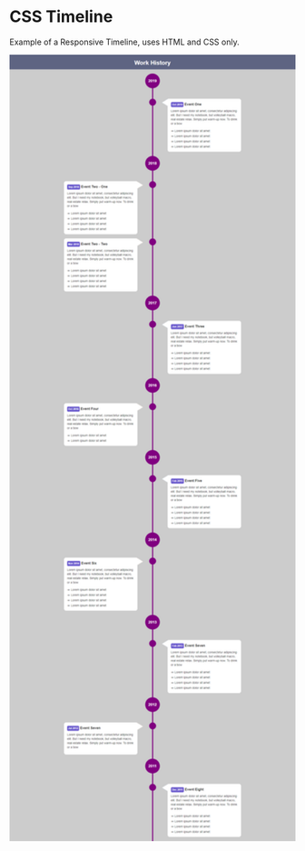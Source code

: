 # CSS Timeline

Example of a Responsive Timeline, uses HTML and CSS only.

<img width="964" alt="CSS Timeline" src="https://github.com/manish2bharti/timeline-css/blob/master/images/Css_Timeline.png">
